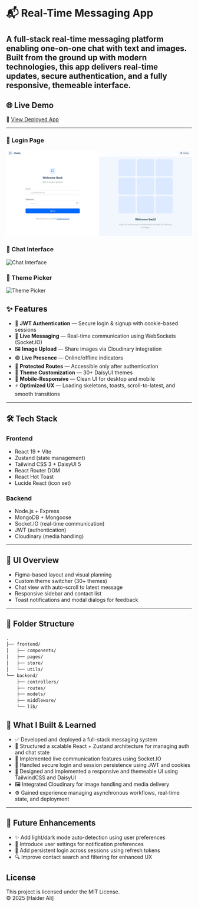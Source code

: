 # 📬 Real-Time Messaging App

## A full-stack real-time messaging platform enabling one-on-one chat with text and images. Built from the ground up with modern technologies, this app delivers real-time updates, secure authentication, and a fully responsive, themeable interface.

## 🌐 Live Demo

🔗 [View Deployed App](https://whisper-am8z.onrender.com/login)  

---

### 🔐 Login Page

![Login Page](loginpage.jpg)

### 💬 Chat Interface

![Chat Interface](screenshots/chat.png)

### 🎨 Theme Picker

![Theme Picker](screenshots/theme-picker.png)

## ✨ Features

- 🔐 **JWT Authentication** — Secure login & signup with cookie-based sessions
- 💬 **Live Messaging** — Real-time communication using WebSockets (Socket.IO)
- 🖼️ **Image Upload** — Share images via Cloudinary integration
- 🟢 **Live Presence** — Online/offline indicators
- 🧭 **Protected Routes** — Accessible only after authentication
- 🎨 **Theme Customization** — 30+ DaisyUI themes
- 📱 **Mobile-Responsive** — Clean UI for desktop and mobile
- ⚡ **Optimized UX** — Loading skeletons, toasts, scroll-to-latest, and smooth transitions

---

## 🛠 Tech Stack

### Frontend

- React 19 + Vite
- Zustand (state management)
- Tailwind CSS 3 + DaisyUI 5
- React Router DOM
- React Hot Toast
- Lucide React (icon set)

### Backend

- Node.js + Express
- MongoDB + Mongoose
- Socket.IO (real-time communication)
- JWT (authentication)
- Cloudinary (media handling)

---

## 🎨 UI Overview

- Figma-based layout and visual planning
- Custom theme switcher (30+ themes)
- Chat view with auto-scroll to latest message
- Responsive sidebar and contact list
- Toast notifications and modal dialogs for feedback

---

## 📂 Folder Structure

```bash
.
├── frontend/
│   ├── components/
│   ├── pages/
│   ├── store/
│   └── utils/
└── backend/
    ├── controllers/
    ├── routes/
    ├── models/
    ├── middleware/
    └── lib/

```

## 🧠 What I Built & Learned

- ✅ Developed and deployed a full-stack messaging system
- 🧱 Structured a scalable React + Zustand architecture for managing auth and chat state
- 💬 Implemented live communication features using Socket.IO
- 🔐 Handled secure login and session persistence using JWT and cookies
- 🎨 Designed and implemented a responsive and themeable UI using TailwindCSS and DaisyUI
- 🖼️ Integrated Cloudinary for image handling and media delivery
- ⚙️ Gained experience managing asynchronous workflows, real-time state, and deployment

---

## 🌱 Future Enhancements

- ✨ Add light/dark mode auto-detection using user preferences
- 📁 Introduce user settings for notification preferences
- 🔄 Add persistent login across sessions using refresh tokens
- 🔍 Improve contact search and filtering for enhanced UX

## License

This project is licensed under the MIT License.  
© 2025 [Haider Ali]
